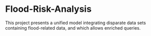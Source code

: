 # Flood-Risk-Analysis
This project presents a unified model integrating disparate data sets containing flood-related data, and which allows enriched queries.
